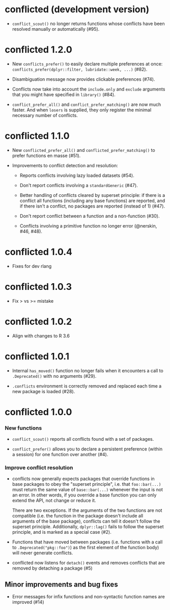 # conflicted (development version)

* `conflict_scout()` no longer returns functions whose conflicts have been
  resolved manually or automatically (#95).

# conflicted 1.2.0

* New `conflicts_prefer()` to easily declare multiple preferences at once:
  `conflicts_prefer(dplyr::filter, lubridate::week, ...)` (#82).

* Disambiguation message now provides clickable preferences (#74).

* Conflicts now take into account the `include.only` and `exclude` arguments
  that you might have specified in `library()` (#84).

* `conflict_prefer_all()` and `conflict_prefer_matching()` are now much faster.
  And when `losers` is supplied, they only register the minimal necessary
  number of conflicts.

# conflicted 1.1.0

* New `conflicted_prefer_all()` and `conflicted_prefer_matching()` to
  prefer functions en masse (#51).

* Improvements to conflict detection and resolution:

  * Reports conflicts involving lazy loaded datasets (#54).
  
  * Don't report conflicts involving a `standardGeneric` (#47).
  
  * Better handling of conflicts cleared by superset principle: if there is
    a conflict all functions (including any base functions) are reported, and
    if there isn't a conflict, no packages are reported (instead of 1) (#47).
  
  * Don't report conflict between a function and a non-function (#30).

  * Conflicts involving a primitive function no longer error 
    (@nerskin, #46, #48).

# conflicted 1.0.4

* Fixes for dev rlang

# conflicted 1.0.3

* Fix > vs >= mistake

# conflicted 1.0.2

* Align with changes to R 3.6

# conflicted 1.0.1

* Internal `has_moved()` function no longer fails when it encounters a 
  call to `.Deprecated()` with no arguments (#29).

* `.conflicts` environment is correctly removed and replaced each time
  a new package is loaded (#28).

# conflicted 1.0.0

### New functions

* `conflict_scout()` reports all conflicts found with a set of packages.

* `conflict_prefer()` allows you to declare a persistent preference 
  (within a session) for one function over another (#4).

### Improve conflict resolution

*   conflicts now generally expects packages that override functions in base 
    packages to obey the "superset principle", i.e. that `foo::bar(...)` must 
    return the same value of `base::bar(...)` whenever the input is not an 
    error. In other words, if you override a base function you can only extend 
    the API, not change or reduce it.
    
    There are two exceptions. If the arguments of the two functions are not
    compatible (i.e. the function in the package doesn't include all 
    arguments of the base package), conflicts can tell it doesn't follow
    the superset principle. Additionally, `dplyr::lag()` fails to follow
    the superset principle, and is marked as a special case (#2).

* Functions that have moved between packages (i.e. functions with a call to 
  `.Deprecated("pkg::foo")`) as the first element of the function body) will 
  never generate conflicts.

* conflicted now listens for `detach()` events and removes conflicts that
  are removed by detaching a package (#5)

## Minor improvements and bug fixes

* Error messages for infix functions and non-syntactic function names are
  improved (#14)
